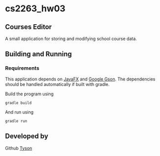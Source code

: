 # cs2263_hw03

## Courses Editor
A small application for storing and modifying school course data.

## Building and Running
### Requirements
This application depends on [JavaFX](https://wiki.openjdk.java.net/display/OpenJFX) and [Google Gson](https://github.com/google/gson). The dependencies should be handled automatically if built with gradle.

Build the program using

    gradle build

And run using

    gradle run

## Developed by
Github [Tyson](https://github.com/coxtyson)
